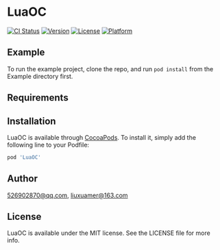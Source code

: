 # LuaOC

[![CI Status](https://img.shields.io/travis/526902870@qq.com/LuaOC.svg?style=flat)](https://travis-ci.org/526902870@qq.com/LuaOC)
[![Version](https://img.shields.io/cocoapods/v/LuaOC.svg?style=flat)](https://cocoapods.org/pods/LuaOC)
[![License](https://img.shields.io/cocoapods/l/LuaOC.svg?style=flat)](https://cocoapods.org/pods/LuaOC)
[![Platform](https://img.shields.io/cocoapods/p/LuaOC.svg?style=flat)](https://cocoapods.org/pods/LuaOC)

## Example

To run the example project, clone the repo, and run `pod install` from the Example directory first.

## Requirements

## Installation

LuaOC is available through [CocoaPods](https://cocoapods.org). To install
it, simply add the following line to your Podfile:

```ruby
pod 'LuaOC'
```

## Author

526902870@qq.com, liuxuamer@163.com

## License

LuaOC is available under the MIT license. See the LICENSE file for more info.
